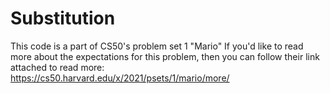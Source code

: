 # Substitution
This code is a part of CS50's problem set 1 "Mario"  If you'd like to read more about the expectations for this problem, then you can follow their link attached to read more: https://cs50.harvard.edu/x/2021/psets/1/mario/more/

